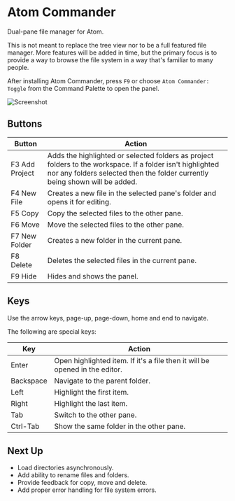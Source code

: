 # Atom Commander

Dual-pane file manager for Atom.

This is not meant to replace the tree view nor to be a full featured file manager. More features will be added in time, but the primary focus is to provide a way to browse the file system in a way that's familiar to many people.

After installing Atom Commander, press `F9` or choose `Atom Commander: Toggle` from the Command Palette to open the panel.

![Screenshot](https://github.com/morassman/atom-commander/blob/master/resources/panel.png?raw=true)

## Buttons
Button|Action
---|---
F3 Add Project|Adds the highlighted or selected folders as project folders to the workspace. If a folder isn't highlighted nor any folders selected then the folder currently being shown will be added.
F4 New File|Creates a new file in the selected pane's folder and opens it for editing.
F5 Copy|Copy the selected files to the other pane.
F6 Move|Move the selected files to the other pane.
F7 New Folder|Creates a new folder in the current pane.
F8 Delete|Deletes the selected files in the current pane.
F9 Hide|Hides and shows the panel.

## Keys
Use the arrow keys, page-up, page-down, home and end to navigate.

The following are special keys:

Key|Action
---|---
Enter|Open highlighted item. If it's a file then it will be opened in the editor.
Backspace|Navigate to the parent folder.
Left|Highlight the first item.
Right|Highlight the last item.
Tab|Switch to the other pane.
Ctrl-Tab|Show the same folder in the other pane.

## Next Up
- Load directories asynchronously.
- Add ability to rename files and folders.
- Provide feedback for copy, move and delete.
- Add proper error handling for file system errors.
